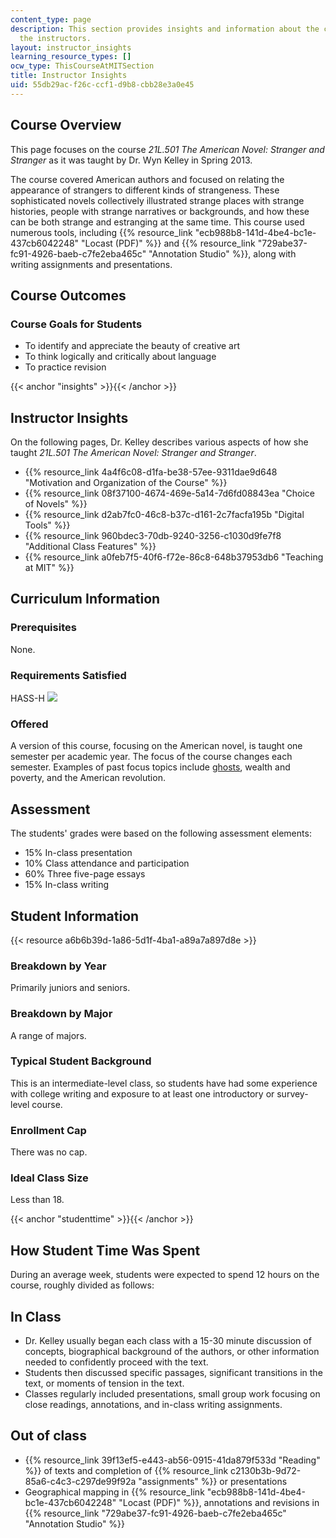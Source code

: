 ```yaml
---
content_type: page
description: This section provides insights and information about the course from
  the instructors.
layout: instructor_insights
learning_resource_types: []
ocw_type: ThisCourseAtMITSection
title: Instructor Insights
uid: 55db29ac-f26c-ccf1-d9b8-cbb28e3a0e45
---
```

## Course Overview

This page focuses on the course _21L.501 The American Novel: Stranger and Stranger_ as it was taught by Dr. Wyn Kelley in Spring 2013.

The course covered American authors and focused on relating the appearance of strangers to different kinds of strangeness. These sophisticated novels collectively illustrated strange places with strange histories, people with strange narratives or backgrounds, and how these can be both strange and estranging at the same time. This course used numerous tools, including {{% resource_link "ecb988b8-141d-4be4-bc1e-437cb6042248" "Locast (PDF)" %}} and {{% resource_link "729abe37-fc91-4926-baeb-c7fe2eba465c" "Annotation Studio" %}}, along with writing assignments and presentations.

## Course Outcomes

### Course Goals for Students

- To identify and appreciate the beauty of creative art
- To think logically and critically about language
- To practice revision

{{< anchor "insights" >}}{{< /anchor >}}

## Instructor Insights

On the following pages, Dr. Kelley describes various aspects of how she taught _21L.501 The American Novel: Stranger and Stranger_.

- {{% resource_link 4a4f6c08-d1fa-be38-57ee-9311dae9d648 "Motivation and Organization of the Course" %}} 
- {{% resource_link 08f37100-4674-469e-5a14-7d6fd08843ea "Choice of Novels" %}}
- {{% resource_link d2ab7fc0-46c8-b37c-d161-2c7facfa195b "Digital Tools" %}}
- {{% resource_link 960bdec3-70db-9240-3256-c1030d9fe7f8 "Additional Class Features" %}}
- {{% resource_link a0feb7f5-40f6-f72e-86c8-648b37953db6 "Teaching at MIT" %}}

## Curriculum Information

### Prerequisites

None.

### Requirements Satisfied

HASS-H ![](/images/educator/icon-question-hass-h.png)

### Offered

A version of this course, focusing on the American novel, is taught one semester per academic year. The focus of the course changes each semester. Examples of past focus topics include [ghosts](/courses/21l-501-the-american-novel-fall-2006), wealth and poverty, and the American revolution.

## Assessment

The students' grades were based on the following assessment elements:

- 15% In-class presentation
- 10% Class attendance and participation
- 60% Three five-page essays
- 15% In-class writing

## Student Information

{{< resource a6b6b39d-1a86-5d1f-4ba1-a89a7a897d8e >}}

### Breakdown by Year

Primarily juniors and seniors.

### Breakdown by Major

A range of majors.

### Typical Student Background

This is an intermediate-level class, so students have had some experience with college writing and exposure to at least one introductory or survey-level course.

### Enrollment Cap

There was no cap.

### Ideal Class Size

Less than 18.

{{< anchor "studenttime" >}}{{< /anchor >}}

## How Student Time Was Spent

During an average week, students were expected to spend 12 hours on the course, roughly divided as follows:

## In Class

- Dr. Kelley usually began each class with a 15-30 minute discussion of concepts, biographical background of the authors, or other information needed to confidently proceed with the text.
- Students then discussed specific passages, significant transitions in the text, or moments of tension in the text.
- Classes regularly included presentations, small group work focusing on close readings, annotations, and in-class writing assignments.

## Out of class

- {{% resource_link 39f13ef5-e443-ab56-0915-41da879f533d "Reading" %}} of texts and completion of {{% resource_link c2130b3b-9d72-85a6-c4c3-c297de99f92a "assignments" %}} or presentations
- Geographical mapping in {{% resource_link "ecb988b8-141d-4be4-bc1e-437cb6042248" "Locast (PDF)" %}}, annotations and revisions in {{% resource_link "729abe37-fc91-4926-baeb-c7fe2eba465c" "Annotation Studio" %}}